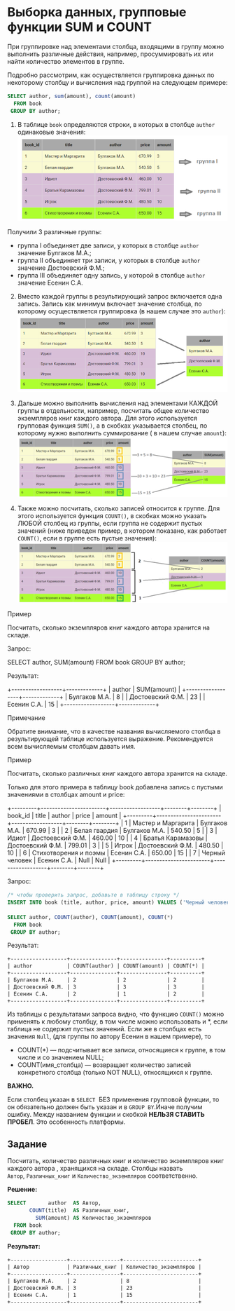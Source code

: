# Выборка данных, групповые функции SUM и COUNT

При группировке над элементами столбца, входящими в группу можно выполнить различные действия, например, просуммировать их или найти количество элементов в группе.

Подробно рассмотрим, как осуществляется группировка данных по некоторому столбцу и вычисления над группой на следующем примере:
```SQL
SELECT author, sum(amount), count(amount)
  FROM book
 GROUP BY author;
```
1. В таблице ```book``` определяются строки, в которых в столбце ```author``` одинаковые значения:
![image](image/sql_t1.png)

Получили 3 различные группы:

* группа I объединяет две записи, у которых в столбце ```author``` значение Булгаков М.А.;
* группа II объединяет три записи, у которых в столбце ```author``` значение Достоевский Ф.М.;
* группа III объединяет одну запись, у которой в столбце ```author``` значение Есенин С.А.

2. Вместо каждой группы в результирующий запрос включается  одна запись. Запись как минимум включает значение столбца, по которому осуществляется группировка (в нашем случае это ```author```):
![image](image/sql_t2.png)

3. Дальше можно выполнить вычисления над элементами КАЖДОЙ группы в отдельности, например, посчитать общее количество экземпляров книг каждого автора. Для этого используется групповая функция ```SUM()```, а в скобках указывается столбец, по которому нужно выполнить суммирование ( в нашем случае ```amount```):
![image](image/sql_t3.png)

4. Также можно посчитать, сколько записей относится к группе. Для этого используется функция ```COUNT()```, в скобках можно указать ЛЮБОЙ столбец из группы, если группа не содержит пустых значений (ниже приведен пример, в котором показано, как работает ```COUNT()```, если в группе есть пустые значения):
![image](image/sql_t4.png)

Пример

Посчитать, сколько экземпляров книг каждого автора хранится на складе.

Запрос:

SELECT author, SUM(amount)
FROM book
GROUP BY author;

Результат:

+------------------+-------------+
| author           | SUM(amount) |
+------------------+-------------+
| Булгаков М.А.    | 8           |
| Достоевский Ф.М. | 23          |
| Есенин С.А.      | 15          |
+------------------+-------------+

Примечание

Обратите внимание, что в качестве названия вычисляемого столбца в результирующей таблице используется выражение. Рекомендуется всем  вычисляемым столбцам давать имя.

Пример

Посчитать, сколько различных книг каждого автора хранится на складе.

Только для этого примера в таблицу book добавлена запись с пустыми значениями в столбцах amount и price:

+---------+-----------------------+------------------+--------+--------+
| book_id | title                 | author           | price  | amount |
+---------+-----------------------+------------------+--------+--------+
| 1       | Мастер и Маргарита    | Булгаков М.А.    | 670.99 | 3      |
| 2       | Белая гвардия         | Булгаков М.А.    | 540.50 | 5      |
| 3       | Идиот                 | Достоевский Ф.М. | 460.00 | 10     |
| 4       | Братья Карамазовы     | Достоевский Ф.М. | 799.01 | 3      |
| 5       | Игрок                 | Достоевский Ф.М. | 480.50 | 10     |
| 6       | Стихотворения и поэмы | Есенин С.А.      | 650.00 | 15     |
| 7       | Черный человек        | Есенин С.А.      | Null   | Null   |
+---------+-----------------------+------------------+--------+--------+

Запрос:
```SQL
/* чтобы проверить запрос, добавьте в таблицу строку */
INSERT INTO book (title, author, price, amount) VALUES ('Черный человек','Есенин С.А.', Null, Null);

SELECT author, COUNT(author), COUNT(amount), COUNT(*)
  FROM book
 GROUP BY author;
```
Результат:
```
+------------------+---------------+---------------+----------+
| author           | COUNT(author) | COUNT(amount) | COUNT(*) |
+------------------+---------------+---------------+----------+
| Булгаков М.А.    | 2             | 2             | 2        |
| Достоевский Ф.М. | 3             | 3             | 3        |
| Есенин С.А.      | 2             | 1             | 2        |
+------------------+---------------+---------------+----------+
```
Из таблицы с результатами запроса видно, что функцию ```COUNT()``` можно применять к любому столбцу, в том числе можно использовать и *, если таблица не содержит пустых значений. Если же в столбцах есть значения ```Null```, (для группы по автору Есенин в нашем примере), то

* COUNT(*) —  подсчитывает  все записи, относящиеся к группе, в том числе и со значением NULL;
* COUNT(имя_столбца) — возвращает количество записей конкретного столбца (только NOT NULL), относящихся к группе.

**ВАЖНО.**

Если столбец указан в ```SELECT```  БЕЗ применения групповой функции, то он обязательно должен быть указан и в ```GROUP BY```.Иначе получим ошибку.
Между названием функции и скобкой **НЕЛЬЗЯ СТАВИТЬ ПРОБЕЛ**. Это особенность платформы.

## Задание
Посчитать, количество различных книг и количество экземпляров книг каждого автора , хранящихся на складе.  Столбцы назвать ```Автор```, ```Различных_книг``` и ```Количество_экземпляров``` соответственно.

**Решение:**
```SQL
SELECT       author  AS Автор,
       COUNT(title)  AS Различных_книг,
         SUM(amount) AS Количество_экземпляров
  FROM book
 GROUP BY author;
```

**Результат:**
```
+------------------+----------------+------------------------+
| Автор            | Различных_книг | Количество_экземпляров |
+------------------+----------------+------------------------+
| Булгаков М.А.    | 2              | 8                      |
| Достоевский Ф.М. | 3              | 23                     |
| Есенин С.А.      | 1              | 15                     |
+------------------+----------------+------------------------+
```
